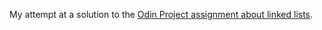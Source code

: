 My attempt at a solution to the [Odin Project assignment about linked lists](https://www.theodinproject.com/lessons/javascript-linked-lists).
